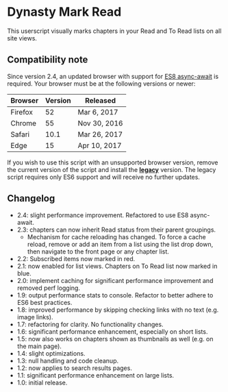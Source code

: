 # Dynasty Mark Read

This userscript visually marks chapters in your Read and To Read lists on all site views.

## Compatibility note
Since version 2.4, an updated browser with support for [ES8 async-await](https://caniuse.com/#feat=async-functions) is required. Your browser must be at the following versions or newer:

| Browser | Version | Released |
|----|----|----|
| Firefox | 52 | Mar 6, 2017 |
| Chrome | 55 | Nov 30, 2016 |
| Safari | 10.1 | Mar 26, 2017 |
| Edge | 15 | Apr 10, 2017 |

If you wish to use this script with an unsupported browser version, remove the current version of the script and install the [**legacy**](https://github.com/luejerry/dynasty-markread/raw/legacy/dynastymarkread.user.js) version. The legacy script requires only ES6 support and will receive no further updates.

## Changelog
* 2.4: slight performance improvement. Refactored to use ES8 async-await.
* 2.3: chapters can now inherit Read status from their parent groupings.
    * Mechanism for cache reloading has changed. To force a cache reload, remove or add an item from a list using the list drop down, then navigate to the front page or any chapter list.
* 2.2: Subscribed items now marked in red.
* 2.1: now enabled for list views. Chapters on To Read list now marked in blue.
* 2.0: implement caching for significant performance improvement and removed perf logging.
* 1.9: output performance stats to console. Refactor to better adhere to ES6 best practices.
* 1.8: improved performance by skipping checking links with no text (e.g. image links).
* 1.7: refactoring for clarity. No functionality changes.
* 1.6: significant performance enhancement, especially on short lists.
* 1.5: now also works on chapters shown as thumbnails as well (e.g. on the main page).
* 1.4: slight optimizations.
* 1.3: null handling and code cleanup.
* 1.2: now applies to search results pages.
* 1.1: significant performance enhancement on large lists.
* 1.0: initial release.